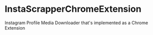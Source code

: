 # InstaScrapperChromeExtension
Instagram Profile Media Downloader that's implemented as a Chrome Extension
